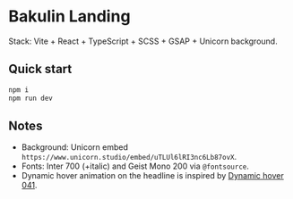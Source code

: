 # Bakulin Landing

Stack: Vite + React + TypeScript + SCSS + GSAP + Unicorn background.

## Quick start

```bash
npm i
npm run dev
```

## Notes
- Background: Unicorn embed `https://www.unicorn.studio/embed/uTLUl6lRI3nc6Lb87ovX`.
- Fonts: Inter 700 (+italic) and Geist Mono 200 via `@fontsource`.
- Dynamic hover animation on the headline is inspired by [Dynamic hover 041](https://madewithgsap.com/effects/tutorial041).
